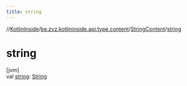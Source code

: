 ```yaml
---
title: string
---
```

//[KotlinInside](../../../index.html)/[be.zvz.kotlininside.api.type.content](../index.html)/[StringContent](index.html)/[string](string.html)



# string



[jvm]\
val [string](string.html): [String](https://kotlinlang.org/api/latest/jvm/stdlib/kotlin/-string/index.html)




